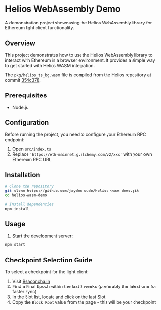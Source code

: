 # Helios WebAssembly Demo

A demonstration project showcasing the Helios WebAssembly library for Ethereum light client functionality.

## Overview

This project demonstrates how to use the Helios WebAssembly library to interact with Ethereum in a browser environment. It provides a simple way to get started with Helios WASM integration.

The `pkg/helios_ts_bg.wasm` file is compiled from the Helios repository at commit [354c378](https://github.com/a16z/helios/commit/354c378da8bb92836aa93634efb61d244f1b7fd1).

## Prerequisites

- Node.js

## Configuration

Before running the project, you need to configure your Ethereum RPC endpoint:

1. Open `src/index.ts`
2. Replace `'https://eth-mainnet.g.alchemy.com/v2/xxx'` with your own Ethereum RPC URL

## Installation

```bash
# Clone the repository
git clone https://github.com/jayden-sudo/helios-wasm-demo.git
cd helios-wasm-demo

# Install dependencies
npm install
```

## Usage

1. Start the development server:
```bash
npm start
```

## Checkpoint Selection Guide

To select a checkpoint for the light client:

1. Visit [Beaconcha.in](https://beaconcha.in/)
2. Find a Final Epoch within the last 2 weeks (preferably the latest one for faster sync)
3. In the Slot list, locate and click on the last Slot
4. Copy the `Block Root` value from the page - this will be your checkpoint

